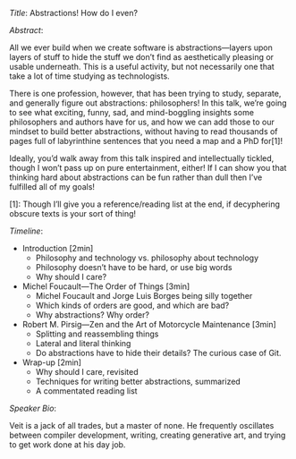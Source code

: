 *Title*: Abstractions! How do I even?

*Abstract*:

All we ever build when we create software is abstractions—layers upon layers of
stuff to hide the stuff we don’t find as aesthetically pleasing or usable
underneath. This is a useful activity, but not necessarily one that take a lot
of time studying as technologists.

There is one profession, however, that has been trying to study, separate, and
generally figure out abstractions: philosophers! In this talk, we’re going to
see what exciting, funny, sad, and mind-boggling insights some philosophers and
authors have for us, and how we can add those to our mindset to build better
abstractions, without having to read thousands of pages full of labyrinthine
sentences that you need a map and a PhD for[1]!

Ideally, you’d walk away from this talk inspired and intellectually tickled,
though I won’t pass up on pure entertainment, either! If I can show you that
thinking hard about abstractions can be fun rather than dull then I’ve
fulfilled all of my goals!

[1]: Though I’ll give you a reference/reading list at the end, if decyphering
     obscure texts is your sort of thing!

*Timeline*:

- Introduction [2min]
  - Philosophy and technology vs. philosophy about technology
  - Philosophy doesn’t have to be hard, or use big words
  - Why should I care?
- Michel Foucault—The Order of Things [3min]
  - Michel Foucault and Jorge Luis Borges being silly together
  - Which kinds of orders are good, and which are bad?
  - Why abstractions? Why order?
- Robert M. Pirsig—Zen and the Art of Motorcycle Maintenance [3min]
  - Splitting and reassembling things
  - Lateral and literal thinking
  - Do abstractions have to hide their details? The curious case of Git.
- Wrap-up [2min]
  - Why should I care, revisited
  - Techniques for writing better abstractions, summarized
  - A commentated reading list

*Speaker Bio*:

Veit is a jack of all trades, but a master of none. He frequently oscillates
between compiler development, writing, creating generative art, and trying to
get work done at his day job.
